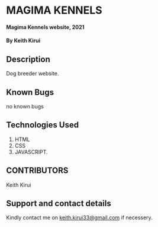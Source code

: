 # MAGIMA KENNELS

#### Magima Kennels website, 2021

#### By Keith Kirui

## Description
Dog breeder website.

## Known Bugs
no known bugs

## Technologies Used
1. HTML
2. CSS
3. JAVASCRIPT.

## CONTRIBUTORS
Keith Kirui

## Support and contact details
Kindly contact me on keith.kirui33@gmail.com if necessery.




  
